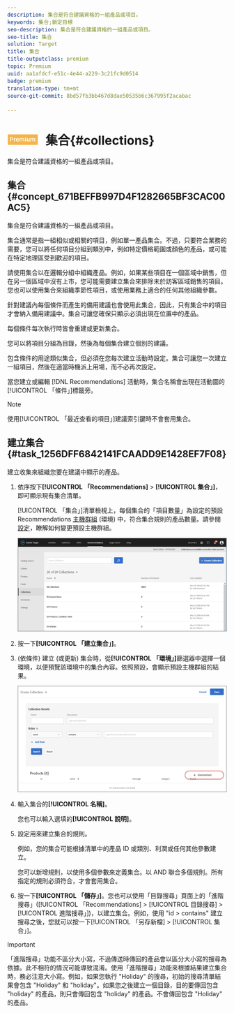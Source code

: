 ```yaml
---
description: 集合是符合建議資格的一組產品或項目。
keywords: 集合;鎖定目標
seo-description: 集合是符合建議資格的一組產品或項目。
seo-title: 集合
solution: Target
title: 集合
title-outputclass: premium
topic: Premium
uuid: aa1afdcf-e51c-4e44-a229-3c21fc9d0514
badge: premium
translation-type: tm+mt
source-git-commit: 8bd57fb3bb467d8dae50535b6c367995f2acabac

---
```



# ![PREMIUM](/help/assets/premium.png) 集合{#collections}

集合是符合建議資格的一組產品或項目。

## 集合 {#concept_671BEFFB997D4F1282665BF3CAC00AC5}

集合是符合建議資格的一組產品或項目。

集合通常是指一組相似或相關的項目，例如單一產品集合。不過，只要符合業務的需要，您可以將任何項目分組到類別中，例如特定價格範圍或顏色的產品，或可能在特定地理區受到歡迎的項目。

請使用集合以在邏輯分組中組織產品。例如，如果某些項目在一個區域中銷售，但在另一個區域中沒有上市，您可能需要建立集合來排除未於訪客區域銷售的項目。您也可以使用集合來組織季節性項目，或使用業務上適合的任何其他組織參數。

針對建議內每個條件而產生的備用建議也會使用此集合，因此，只有集合中的項目才會納入備用建議中。集合可讓您確保只顯示必須出現在位置中的產品。

每個條件每次執行時皆會重建或更新集合。

您可以將項目分組為目錄，然後為每個集合建立個別的建議。

包含條件的用途類似集合，但必須在您每次建立活動時設定。集合可讓您一次建立一組項目，然後在適當時機派上用場，而不必再次設定。

當您建立或編輯 [!DNL Recommendations] 活動時，集合名稱會出現在活動圖的[!UICONTROL 「條件」]標籤旁。

>[!NOTE]
>
>使用[!UICONTROL 「最近查看的項目」]建議索引鍵時不會套用集合。

## 建立集合 {#task_1256DFF6842141FCAADD9E1428EF7F08}

建立收集來組織您要在建議中顯示的產品。

1. 依序按下&#x200B;**[!UICONTROL 「Recommendations]** &gt; **[!UICONTROL 集合」]**，即可顯示現有集合清單。

   [!UICONTROL 「集合」]清單檢視上，每個集合的「項目數量」為設定的預設 Recommendations [主機群組](/help/administrating-target/hosts.md) (環境) 中，符合集合規則的產品數量。請參閱[設定](../../c-recommendations/plan-implement.md#concept_C1E1E2351413468692D6C21145EF0B84)，瞭解如何變更預設主機群組。

   ![](assets/collections_list.png)

1. 按一下&#x200B;**[!UICONTROL 「建立集合」]**。

1. (依條件) 建立 (或更新) 集合時，從&#x200B;**[!UICONTROL 「環境」]**&#x200B;篩選器中選擇一個環境，以便預覽該環境中的集合內容。依照預設，會顯示預設主機群組的結果。

   ![建立集合](/help/c-recommendations/c-products/assets/CreateCollection.png)

1. 輸入集合的&#x200B;**[!UICONTROL 名稱]**。

   您也可以輸入選填的&#x200B;**[!UICONTROL 說明]**。

1. 設定用來建立集合的規則。

   例如，您的集合可能根據清單中的產品 ID 或類別、利潤或任何其他參數建立。

   您可以新增規則，以使用多個參數來定義集合。以 AND 聯合多個規則。所有指定的規則必須符合，才會套用集合。

1. 按一下&#x200B;**[!UICONTROL 「儲存」]**。您也可以使用「目錄搜尋」頁面上的「進階搜尋」([!UICONTROL 「Recommendations] &gt; [!UICONTROL 目錄搜尋] &gt; [!UICONTROL 進階搜尋」])，以建立集合。例如，使用 "id &gt; contains" 建立搜尋之後，您就可以按一下[!UICONTROL 「另存新檔] &gt; [!UICONTROL 集合」]。

>[!IMPORTANT]
>
>「進階搜尋」功能不區分大小寫，不過傳送時傳回的產品會以區分大小寫的搜尋為依據。此不相符的情況可能導致混淆。使用「進階搜尋」功能來根據結果建立集合時，務必注意大小寫。例如，如果您執行 "Holiday" 的搜尋，初始的搜尋清單結果會包含 "Holiday" 和 "holiday"。如果您之後建立一個目錄，目的要傳回包含 "holiday" 的產品，則只會傳回包含 "holiday" 的產品。不會傳回包含 "Holiday" 的產品。